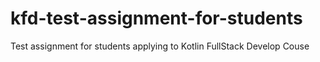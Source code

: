 # kfd-test-assignment-for-students
Test assignment for students applying to Kotlin FullStack Develop Couse
